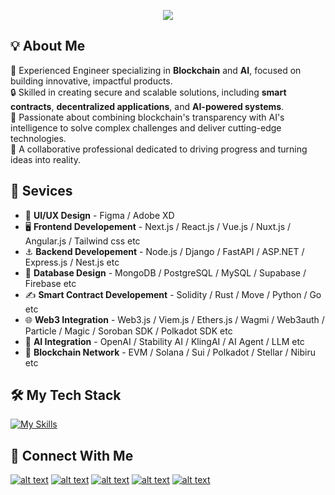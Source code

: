 <p align="center">
  <img src="https://readme-typing-svg.herokuapp.com?font=Fira+Code&weight=700&size=45&duration=2000&pause=1000&color=0C6CF7&center=true&vCenter=true&random=false&width=1200&height=100&lines=Full+Stack+Developer;Blockchain+AI+Engineer;8+years+of+experience;High+productivity+%26+Best+communication">
</p>

## 💡 About Me

🌟 Experienced Engineer specializing in **Blockchain** and **AI**, focused on building innovative, impactful products.  
🔒 Skilled in creating secure and scalable solutions, including **smart contracts**, **decentralized applications**, and **AI-powered systems**.  
🚀 Passionate about combining blockchain's transparency with AI's intelligence to solve complex challenges and deliver cutting-edge technologies.  
🤝 A collaborative professional dedicated to driving progress and turning ideas into reality.  

## 💼 Sevices

- 🎨 **UI/UX Design** - Figma / Adobe XD   
- 🖥️ **Frontend Developement** - Next.js / React.js / Vue.js / Nuxt.js / Angular.js / Tailwind css etc  
- ⚓ **Backend Developement** - Node.js / Django / FastAPI / ASP.NET / Express.js / Nest.js etc  
- 💾 **Database Design** - MongoDB / PostgreSQL / MySQL / Supabase / Firebase etc  
- ✍️ **Smart Contract Developement** - Solidity / Rust / Move / Python / Go etc  
- 🌐 **Web3 Integration** - Web3.js / Viem.js / Ethers.js / Wagmi / Web3auth / Particle / Magic / Soroban SDK / Polkadot SDK etc  
- 🤖 **AI Integration** - OpenAI / Stability AI / KlingAI / AI Agent / LLM etc  
- 🔗 **Blockchain Network** - EVM / Solana / Sui / Polkadot / Stellar / Nibiru etc  

<!-- ## 💼 Experience

🔹 **Lead Engineer** at **Advalorem Team • US**. *(06/2023–Present)*  
🔹 **Senior Blockchain Developer** at **Drangonz Land Team • Poland**. *(12/2022–05/2023)*  
🔹 **Senior Blockchain Developer** at **Sanshu Team • UK**. *(12/2021–11/2022)*  
🔹 **Junior Blockchain Developer** at **MC² Finance • Switzerland**. *(01/2021–11/2021)*  
🔹 **Project Manager** at **UDATA Inc. • Tokyo**. *(04/2020-12/2020)*  
🔹 **Senior Full Stack Developer** at **Callisto Inc. • Tokyo**. *(03/2019-03/2020)*  
🔹 **Full Stack Developer** at **Line Media Research Co., Ltd. • Tokyo**. *(04/2017-02/2019)* -->

## 🛠️ My Tech Stack

[![My Skills](https://skillicons.dev/icons?i=js,ts,html,css,react,vite,nextjs,vue,nuxtjs,astro,angular,wordpress,nodejs,aws,azure,c,cpp,cs,java,python,django,fastapi,docker,dotnet,electron,solidity,go,rust,mongodb,postgres)](https://github.com/motokimasuo)

## 🔗 Connect With Me

[![alt text](https://img.icons8.com/color/32/000000/telegram-app.png "Telegram")](https://t.me/motokimasuo)
[![alt text](https://img.icons8.com/color/32/000000/whatsapp.png "Whatsapp")](https://wa.me/817089764369)
[![alt text](https://img.icons8.com/color/32/000000/discord.png "Discord")](https://discordapp.com/users/318810920686059521)
[![alt text](https://img.icons8.com/color/32/000000/gmail-new.png "Gmail")](mailto:motokimasuo89@gmail.com)
[![alt text](https://img.icons8.com/color/32/000000/skype.png "Skype")](https://join.skype.com/invite/qqzRgpFV0TrY)
